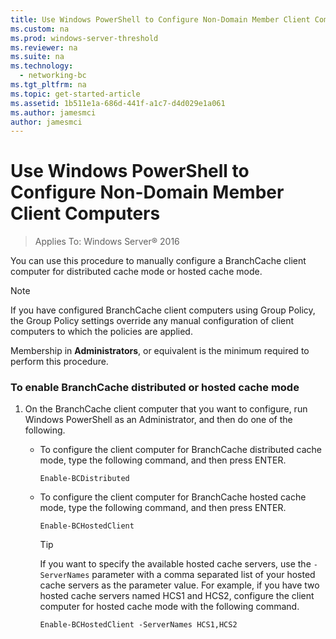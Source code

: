 ```yaml
---
title: Use Windows PowerShell to Configure Non-Domain Member Client Computers
ms.custom: na
ms.prod: windows-server-threshold
ms.reviewer: na
ms.suite: na
ms.technology: 
  - networking-bc
ms.tgt_pltfrm: na
ms.topic: get-started-article
ms.assetid: 1b511e1a-686d-441f-a1c7-d4d029e1a061
ms.author: jamesmci
author: jamesmci
---
```

# Use Windows PowerShell to Configure Non-Domain Member Client Computers

>Applies To: Windows Server&reg; 2016

You can use this procedure to manually configure a BranchCache client computer for distributed cache mode or hosted cache mode.  
  
> [!NOTE]  
> If you have configured BranchCache client computers using Group Policy, the Group Policy settings override any manual configuration of client computers to which the policies are applied.  
  
Membership in **Administrators**, or equivalent is the minimum required to perform this procedure.  
  
### To enable BranchCache distributed or hosted cache mode  
  
1.  On the BranchCache client computer that you want to configure, run Windows PowerShell as an Administrator, and then do one of the following.  
  
    -   To configure the client computer for BranchCache distributed cache mode, type the following command, and then press ENTER.  
  
        `Enable-BCDistributed`  
  
    -   To configure the client computer for BranchCache hosted cache mode, type the following command, and then press ENTER.  
  
        `Enable-BCHostedClient`  
  
        > [!TIP]  
        > If you want to specify the available hosted cache servers, use the `-ServerNames` parameter with a comma separated list of your hosted cache servers as the parameter value. For example, if you have two hosted cache servers named HCS1 and HCS2, configure the client computer for hosted cache mode with the following command.  
        >   
        > `Enable-BCHostedClient -ServerNames HCS1,HCS2`  
  


